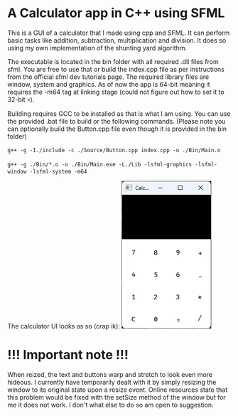 # A Calculator app in C++ using SFML
This is a GUI of a calculator that I made using cpp and SFML. It can perform basic tasks like addition, subtraction, multiplication and division. It does so using my own implementation of the shunting yard algorithm.

The executable is located in the bin folder with all required .dll files from sfml. You are free to use that or build the index.cpp file as per instructions from the official sfml dev tutorials page. The required library files are window, system and graphics. As of now the app is 
64-bit meaning it requires the -m64 tag at linking stage (could not figure out how to set it to 32-bit 💀). 

Building requires GCC to be installed as that is what I am using. You can use the provided .bat file to build or the following commands. 
(Please note you can optionally build the Button.cpp file even though it is provided in the bin folder)
```
g++ -g -I./include -c ./Source/Button.cpp index.cpp -o ./Bin/Main.o

g++ -g ./Bin/*.o -o ./Bin/Main.exe -L./Lib -lsfml-graphics -lsfml-window -lsfml-system -m64
```
The calculator UI looks as so (crap ik):
![](CalcAppSS.png)

# !!! Important note !!!
When reized, the text and buttons warp and stretch to look even more hideous. I currently have temporarily dealt with it by simply resizing the window to its original state upon a resize event. Online resources state that this problem would be fixed with the setSize method of the window but for me it does not work. I don't what else to do so am open to suggestion.